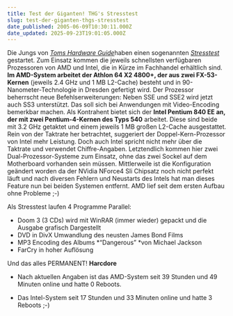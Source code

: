 ```yaml
---
title: Test der Giganten! THG's Stresstest
slug: test-der-giganten-thgs-stresstest
date_published: 2005-06-09T10:30:11.000Z
date_updated: 2025-09-23T19:01:05.000Z
---
```


Die Jungs von [*Toms Hardware Guide*](http://www.tomshardware.de/)haben einen sogenannten [*Stresstest*](http://www.tomshardware.de/stresstest/index.html) gestartet.  Zum Einsatz kommen die jeweils schnellsten verfügbaren Prozessoren von AMD und Intel, die in Kürze im Fachhandel erhältlich sind. **Im AMD-System arbeitet der Athlon 64 X2 4800+, der aus zwei FX-53-Kernen** (jeweils 2.4 GHz und 1 MB L2-Cache) besteht und in 90-Nanometer-Technologie in Dresden gefertigt wird. Der Prozessor beherrscht neue Befehlserweiterungen: Neben SSE und SSE2 wird jetzt auch SS3 unterstützt. Das soll sich bei Anwendungen mit Video-Encoding bemerkbar machen. Als Kontrahent bietet sich der **Intel Pentium 840 EE an, der mit zwei Pentium-4-Kernen des Typs 540** arbeitet. Diese sind beide mit 3.2 GHz getaktet und einem jeweils 1 MB großen L2-Cache ausgestattet. Rein von der Taktrate her betrachtet, suggeriert der Doppel-Kern-Prozessor von Intel mehr Leistung. Doch auch Intel spricht nicht mehr über die Taktrate und verwendet Chiffre-Angaben. Letztendlich kommen hier zwei Dual-Prozessor-Systeme zum Einsatz, ohne das zwei Sockel auf dem Motherboard vorhanden sein müssen.
Mittlerweile ist die Konfiguration geändert worden da der NVidia NForce4 Sli Chipsatz noch nicht perfekt läuft und nach diversen Fehlern und Neustarts des Intels hat man dieses Feature nun bei beiden Systemen entfernt. AMD lief seit dem ersten Aufbau ohne Probleme ;-)

Als Stresstest laufen 4 Programme Parallel:

- Doom 3 (3 CDs) wird mit WinRAR (immer wieder) gepackt und die Ausgabe grafisch Dargestellt
- DVD in DivX Umwandlung des neusten James Bond Films
- MP3 Encoding des Albums *“Dangerous” *von Michael Jackson
- FarCry in hoher Auflösung

Und das alles PERMANENT! **Harcdore**

- Nach aktuellen Angaben ist das AMD-System seit 39 Stunden und 49 Minuten online und hatte 0 Reboots.

- Das Intel-System seit 17 Stunden und 33 Minuten online und hatte 3 Reboots ;-)
